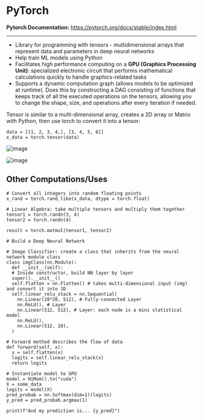 # PyTorch
**Pytorch Documentation:** https://pytorch.org/docs/stable/index.html 
***
* Library for programming with tensors - multidimensional arrays that represent data and parameters in deep neural networks
* Help train ML models using Python
* Facilitates high performance computing on a **GPU (Graphics Processing Unit)**: specialized electronic circuit that performs mathematical calculations quickly to handle graphics-related tasks
* Supports a dynamic computation graph (allows models to be optimized at runtime(. Does this by constructing a DAG consisting of functions that keeps track of all the executed operations on the tensors, allowing you to change the shape, size, and operations after every iteration if needed.

Tensor is similar to a multi-dimensional array, creates a 2D array or Matrix with Python, then use torch to convert it into a tensor:
```
data = [[1, 2, 3, 4,], [3, 4, 5, 6]]
x_data = torch.tensor(data)
```

![image](https://github.com/user-attachments/assets/462eb2d5-a58b-45ff-94dc-209e76672b69)

![image](https://github.com/user-attachments/assets/53a53294-b381-4c04-aa72-4bd685a78890)

## Other Computations/Uses
```
# Convert all integers into random floating points
x_rand = torch.rand_like(x_data, dtype = torch.float)

# Linear Algebra: take multiple tensors and multiply them together
tensor1 = torch.randn(3, 4)
tensor2 = torch.randn(4)

result = torch.matmul(tensor1, tensor2)

# Build a Deep Neural Network

# Image Classifier: create a class that inherits from the neural network module class
class imgClass(nn.Module):
  def __init__(self):
  # Inside constructor, build NN layer by layer
  super().__init__()
  self.flatten = nn.Flatten() # takes multi-dimensional input (img) and convert it into 1D
  self.linear_relu_stack = nn.Sequential(
    nn.Linear(28*28, 512), # Fully-connected Layer
    nn.ReLU(), # Layer
    nn.Linear(512, 512), # Layer: each node is a mini statistical model
    nn.ReLU(),
    nn.Linear(512, 10),
  )

# Forward method describes the flow of data
def forward(self, x):
  x = self.flatten(x)
  logits = self.linear_relu_stack(x)
  return logits

# Instantiate model to GPU
model = HiMom().to("cuda")
X = some_data
logits = model(X)
pred_probab = nn.Softmax(dim=1)(logits)
y_pred = pred_probab.argmax(1)

print(f"And my prediction is... {y_pred}")

```
